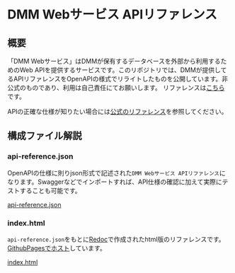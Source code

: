 # DMM Webサービス APIリファレンス
## 概要
「DMM Webサービス」はDMMが保有するデータベースを外部から利用するためのWeb APIを提供するサービスです。このリポジトリでは、DMMが提供してるAPIリファレンスをOpenAPIの様式でリライトしたものを公開しています。非公式のものであり、利用は自己責任にてお願いします。
リファレンスは[こちら](index.html)です。

APIの正確な仕様が知りたい場合には[公式のリファレンス](https://affiliate.dmm.com/api/)を参照してください。

## 構成ファイル解説
### api-reference.json
OpenAPIの仕様に則りjson形式で記述された`DMM Webサービス APIリファレンス`になります。Swaggerなどでインポートすれば、API仕様の確認に加えて実際にテストすることも可能です。

[api-reference.json](api-reference.json)

### index.html
`api-reference.json`をもとに[Redoc](https://github.com/Redocly/redoc)で作成されたhtml版のリファレンスです。
[GithubPagesでホスト]()しています。

[index.html](index.html)
